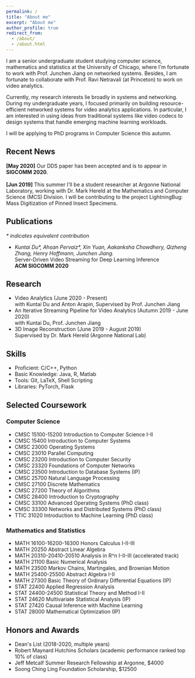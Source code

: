 ```yaml
---
permalink: /
title: "About me"
excerpt: "About me"
author_profile: true
redirect_from: 
  - /about/
  - /about.html
---
```


I am a senior undergraduate student studying computer science, mathematics and statistics at the University of Chicago, where I'm fortunate to work with Prof. Junchen Jiang on networked systems. Besides, I am fortunate to collaborate with Prof. Ravi Netravali (at Princeton) to work on video analytics.

Currently, my research interests lie broadly in systems and networking. During my undergraduate years, I focused primarily on building resource-efficient networked systems for video analytics applications. In particular, I am interested in using ideas from traditional systems like video codecs to design systems that handle emerging machine learning workloads.

I will be applying to PhD programs in Computer Science this autumn.

## Recent News
**[May 2020]** Our DDS paper has been accepted and is to appear in **SIGCOMM 2020**.<br />
<br />
**[Jun 2019]** This summer I'll be a student researcher at Argonne National Laboratory, working with Dr. Mark Hereld at the Mathematics and Computer Science (MCS) Division. I will be contributing to the project LightningBug: Mass Digitization of Pinned Insect Specimens.

## Publications
_* indicates equivalent contribution_
- _Kuntai Du\*, Ahsan Pervaiz\*, Xin Yuan, Aakanksha Chowdhery, Qizheng Zhang, Henry Hoffmann, Junchen Jiang._<br />
  Server-Driven Video Streaming for Deep Learning Inference<br />
  **ACM SIGCOMM 2020**

## Research
- Video Analytics (June 2020 - Present)<br />
with Kuntai Du and Anton Arapin, Supervised by Prof. Junchen Jiang
- An Iterative Streaming Pipeline for Video Analytics (Autumn 2019 - June 2020)<br />
with Kuntai Du, Prof. Junchen Jiang
- 3D Image Reconstruction (June 2019 - August 2019)<br />
Supervised by Dr. Mark Hereld (Argonne National Lab)

<!---
## Selected Projects
-->

## Skills
* Proficient: C/C++, Python
* Basic Knowledge: Java, R, Matlab
* Tools: Git, LaTeX, Shell Scripting
* Libraries: PyTorch, Flask

## Selected Coursework
<!---
The University of Chicago, September 2018 - June 2022 (expected)<br />
B.S. in Mathematics, B.S. in Computer Science<br />
<br />
Selected Coursework<br />
- Mathematics: Proof-based Calculus and Multivariate Calculus (Honors), Abstract Linear Algebra, Analysis in R^n I-II-III (accelerated track), Numerical Analysis, Markov Chains and Brownian Motions, Abstract Algebra I-II, Applied Regression Analysis, Statistical and Probability Theory I-II
- Computer Science: Data Structures, Functional Programming, Introduction to Computer Systems, Operating Systems, Computer Networks, Computer Security, Parallel Computing, Graduate Operating Systems, Graduate Machine Learning, Natural Language Processing, Discrete Mathematics, Algorithms
-->

<!---
Besides research, I really enjoy my coursework in computer science. For my introductory functional programming class, I've developed a fully functional Go game with ~2500 lines of Typed Racket code. For my networks class, I've implemented an IRC (Internet Relay Chat) server, the TCP infrastrature, and a simple IP router. For my parallel programming class, I've implemented a parallelized data packet processor that allows work balancing with the use of a variety of locks like the TASLock, the Anderson Queue Lock, etc. I have also taken a number of courses in mathematics, statistics, and physics.<br />
-->

### Computer Science
* CMSC 15100-15200 Introduction to Computer Science I-II
* CMSC 15400 Introduction to Computer Systems
* CMSC 23000 Operating Systems
* CMSC 23010 Parallel Computing
* CMSC 23200 Introduction to Computer Security
* CMSC 23320 Foundations of Computer Networks
* CMSC 23500 Introduction to Database Systems (IP)
* CMSC 25700 Natural Language Processing
* CMSC 27100 Discrete Mathematics
* CMSC 27200 Theory of Algorithms
* CMSC 28400 Introduction to Cryptography
* CMSC 33100 Advanced Operating Systems (PhD class)
* CMSC 33300 Networks and Distributed Systems (PhD class)
* TTIC 31020 Introduction to Machine Learning (PhD class)

### Mathematics and Statistics
* MATH 16100-16200-16300 Honors Calculus I-II-III
* MATH 20250 Abstract Linear Algebra
* MATH 20310-20410-20510 Analysis in R^n I-II-III (accelerated track)
* MATH 21100 Basic Numerical Analysis
* MATH 23500 Markov Chains, Martingales, and Brownian Motion
* MATH 25400-25500 Abstract Algebra I-II
* MATH 27300 Basic Theory of Ordinary Differential Equations (IP)
* STAT 22400 Applied Regression Analysis
* STAT 24400-24500 Statistical Theory and Method I-II
* STAT 24620 Multivariate Statistical Analysis (IP)
* STAT 27420 Causal Inference with Machine Learning
* STAT 28000 Mathematical Optimization (IP)

<!---
### Others
* Electricity & Magnetism (PHYS 13200)<br />
* Arts of Japan (ARTH 16800)<br />
* Modern Japanese Art and Architecture (ARTH 16910)<br />
* Philosophical Perspectives I-II (HUMA 11500-11600)<br />
* Self, Culture, and Society I-II-III (SOSC 12400-12500-12600)<br />
* Intro to the Civilizations of East Asia I (EALC 10800)
-->

## Honors and Awards
* Dean's List (2018-2020, multiple years)
* Robert Maynard Hutchins Scholars (academic performance ranked top 10% of class)
* Jeff Metcalf Summer Research Fellowship at Argonne, $4000
* Soong Ching Ling Foundation Scholarship, $12500
